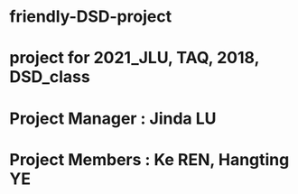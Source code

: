 # friendly-DSD-project
# project for 2021_JLU, TAQ, 2018, DSD_class
# Project Manager : Jinda LU
# Project Members : Ke REN,  Hangting YE
